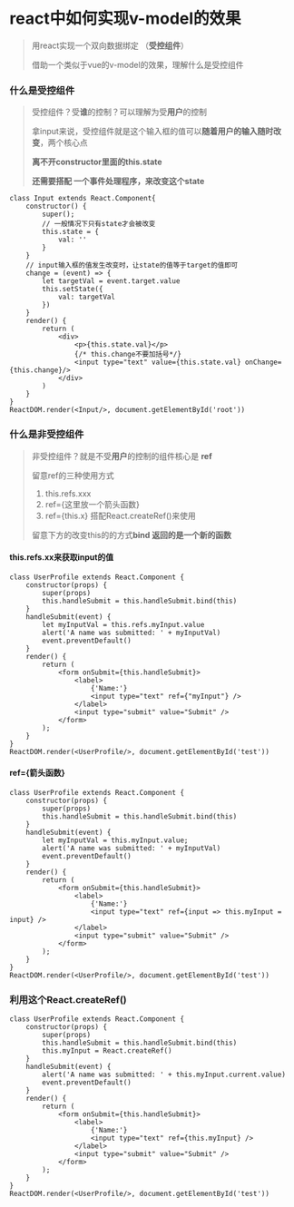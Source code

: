 

# react中如何实现v-model的效果

> 用react实现一个双向数据绑定 （**受控组件**）
>
> 借助一个类似于vue的v-model的效果，理解什么是受控组件

### 什么是**受控组件**

> 受控组件？受**谁**的控制？可以理解为受**用户**的控制
>
> 拿input来说，受控组件就是这个输入框的值可以**随着用户的输入随时改变**，两个核心点
>
> **离不开constructor里面的this.state**
>
> **还需要搭配 一个事件处理程序，来改变这个state**

```
class Input extends React.Component{
    constructor() {
        super();
        // 一般情况下只有state才会被改变
        this.state = {
            val: ''
        }
    }
    // input输入框的值发生改变时，让state的值等于target的值即可
    change = (event) => {
        let targetVal = event.target.value
        this.setState({
            val: targetVal
        })
    }
    render() {
        return (
            <div>
                <p>{this.state.val}</p>
                {/* this.change不要加括号*/}
                <input type="text" value={this.state.val} onChange={this.change}/>
            </div>
        )
    }
}
ReactDOM.render(<Input/>, document.getElementById('root'))
```

### 什么是非受控组件

> 非受控组件？就是不受**用户**的控制的组件核心是 **ref**
>
> 留意ref的三种使用方式
>
> 1. this.refs.xxx
> 2. ref={这里放一个箭头函数}
> 3. ref={this.x} 搭配React.createRef()来使用
>
> 留意下方的改变this的的方式**bind 返回的是一个新的函数**

#### this.refs.xx来获取input的值

```
class UserProfile extends React.Component {
    constructor(props) {
        super(props)
        this.handleSubmit = this.handleSubmit.bind(this)
    }
    handleSubmit(event) {
        let myInputVal = this.refs.myInput.value
        alert('A name was submitted: ' + myInputVal)
        event.preventDefault()
    }
    render() {
        return (
            <form onSubmit={this.handleSubmit}>
                <label>
                    {'Name:'}
                    <input type="text" ref={"myInput"} />
                </label>
                <input type="submit" value="Submit" />
            </form>
        );
    }
}
ReactDOM.render(<UserProfile/>, document.getElementById('test'))
```

#### ref={箭头函数}

```
class UserProfile extends React.Component {
    constructor(props) {
        super(props)
        this.handleSubmit = this.handleSubmit.bind(this)
    }
    handleSubmit(event) {
        let myInputVal = this.myInput.value;
        alert('A name was submitted: ' + myInputVal)
        event.preventDefault()
    }
    render() {
        return (
            <form onSubmit={this.handleSubmit}>
                <label>
                    {'Name:'}
                    <input type="text" ref={input => this.myInput = input} />
                </label>
                <input type="submit" value="Submit" />
            </form>
        );
    }
}
ReactDOM.render(<UserProfile/>, document.getElementById('test'))
```

###   利用这个React.createRef()

```
class UserProfile extends React.Component {
    constructor(props) {
        super(props)
        this.handleSubmit = this.handleSubmit.bind(this)
        this.myInput = React.createRef()
    }
    handleSubmit(event) {
        alert('A name was submitted: ' + this.myInput.current.value)
        event.preventDefault()
    }
    render() {
        return (
            <form onSubmit={this.handleSubmit}>
                <label>
                    {'Name:'}
                    <input type="text" ref={this.myInput} />
                </label>
                <input type="submit" value="Submit" />
            </form>
        );
    }
}
ReactDOM.render(<UserProfile/>, document.getElementById('test'))
```



